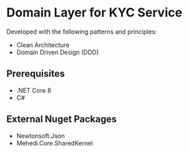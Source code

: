 # Domain Layer for KYC Service
Developed with the following patterns and principles:
- Clean Architecture
- Domain Driven Design (DDD)

## Prerequisites
- .NET Core 8
- C#

## External Nuget Packages
- Newtonsoft.Json
- Mehedi.Core.SharedKernel